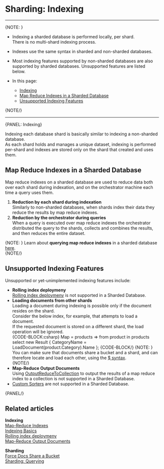 ﻿# Sharding: Indexing
---

{NOTE: }

* Indexing a sharded database is performed locally, per shard.  
  There is no multi-shard indexing process.  
* Indexes use the same syntax in sharded and non-sharded databases.  
* Most indexing features supported by non-sharded databases 
  are also supported by sharded databases. Unsupported features are listed below.  

* In this page:  
  * [Indexing](../sharding/indexing#indexing)  
  * [Map Reduce Indexes in a Sharded Database](../sharding/indexing#map-reduce-indexes-in-a-sharded-database)  
  * [Unsupported Indexing Features](../sharding/indexing#unsupported-indexing-features)  

{NOTE/}

---

{PANEL: Indexing}

Indexing each database shard is basically similar to indexing a non-sharded database.  
As each shard holds and manages a unique dataset, indexing is performed 
per-shard and indexes are stored only on the shard that created and uses them.  

## Map Reduce Indexes in a Sharded Database

Map reduce indexes on a sharded database are used to reduce data both over each 
shard during indexation, and on the orchestrator machine each time a query uses them.  

1. **Reduction by each shard during indexation**  
   Similarly to non-sharded databases, when shards index their data they reduce 
   the results by map reduce indexes.  
2. **Reduction by the orchestrator during queries**  
   When a query is executed over map reduce indexes the orchestrator 
   distributed the query to the shards, collects and combines the results, 
   and then reduces the entire dataset.  
  
{NOTE: }
Learn about **querying map reduce indexes** in a sharded database [here](../sharding/querying#orderby-in-a-map-reduce-index).  
{NOTE/}

## Unsupported Indexing Features

Unsupported or yet-unimplemented indexing features include: 

* **Rolling index deploymeny**  
  [Rolling index deploymeny](../indexes/rolling-index-deployment) 
  is not supported in a Sharded Database.  
* **Loading documents from other shards**  
  Loading a document during indexing is possible only if the document 
  resides on the shard.  
  Consider the below index, for example, that attempts to load a document.  
  If the requested document is stored on a different shard, the load operation 
  will be ignored.  
  {CODE-BLOCK:csharp}
  Map = products => from product in products
                          select new Result
                          {
                              CategoryName = LoadDocument<Category>(product.Category).Name
                          };
  {CODE-BLOCK/}
  {NOTE: }
  You can make sure that documents share a bucket and a shard, and can 
  therefore locate and load each other, using the 
  [$ syntax](../sharding/overview#forcing-documents-to-share-a-bucket).  
  {NOTE/}
* **Map-Reduce Output Documents**  
  Using [OutputReduceToCollection](../indexes/map-reduce-indexes#map-reduce-output-documents) 
  to output the results of a map reduce index to a collection 
  is not supported in a Sharded Database.  
* [Custom Sorters](../indexes/querying/sorting#creating-a-custom-sorter) 
  are not supported in a Sharded Database.  




{PANEL/}

## Related articles

**Indexing**  
[Map-Reduce Indexes](../indexes/map-reduce-indexes)  
[Indexing Basics](../indexes/indexing-basics)  
[Rolling index deploymeny](../indexes/rolling-index-deployment)  
[Map-Reduce Output Documents](../indexes/map-reduce-indexes#map-reduce-output-documents)  

**Sharding**  
[Force Docs Share a Bucket](../sharding/overview#forcing-documents-to-share-a-bucket)  
[Sharding: Querying](../sharding/querying)  

